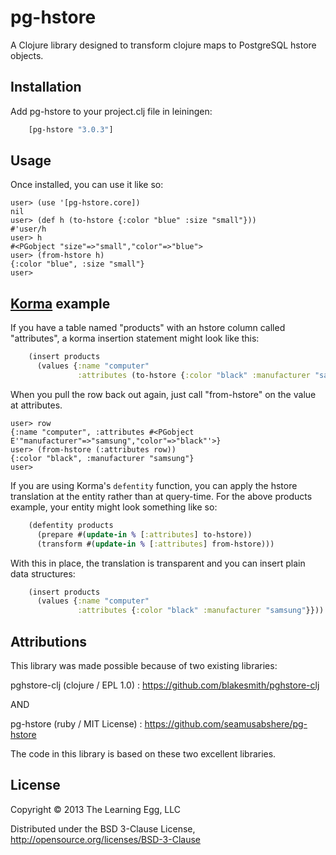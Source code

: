 # pg-hstore

A Clojure library designed to transform clojure maps to PostgreSQL hstore objects.

## Installation

Add pg-hstore to your project.clj file in leiningen:

```clj
    [pg-hstore "3.0.3"]
```

## Usage

Once installed, you can use it like so:

    user> (use '[pg-hstore.core])
    nil
    user> (def h (to-hstore {:color "blue" :size "small"}))
    #'user/h
    user> h
    #<PGobject "size"=>"small","color"=>"blue">
    user> (from-hstore h)
    {:color "blue", :size "small"}
    user>

## [Korma](http://sqlkorma.com/) example

If you have a table named "products" with an hstore column called "attributes", a korma insertion statement might look like this:

```clj
    (insert products
      (values {:name "computer"
               :attributes (to-hstore {:color "black" :manufacturer "samsung"})}))
```

When you pull the row back out again, just call "from-hstore" on the value at attributes.

    user> row
    {:name "computer", :attributes #<PGobject E'"manufacturer"=>"samsung","color"=>"black"'>}
    user> (from-hstore (:attributes row))
    {:color "black", :manufacturer "samsung"}
    user>

If you are using Korma's ```defentity``` function, you can apply the hstore translation at the entity rather than at query-time. For the above products example, your entity might look something like so:

```clj
    (defentity products
      (prepare #(update-in % [:attributes] to-hstore))
      (transform #(update-in % [:attributes] from-hstore)))
```

With this in place, the translation is transparent and you can insert plain data structures:

```clj
    (insert products
      (values {:name "computer"
               :attributes {:color "black" :manufacturer "samsung"}}))
```

## Attributions

This library was made possible because of two existing libraries:

pghstore-clj (clojure / EPL 1.0) : https://github.com/blakesmith/pghstore-clj

AND

pg-hstore (ruby / MIT License) : https://github.com/seamusabshere/pg-hstore

The code in this library is based on these two excellent libraries.

## License

Copyright © 2013 The Learning Egg, LLC

Distributed under the BSD 3-Clause License, http://opensource.org/licenses/BSD-3-Clause

